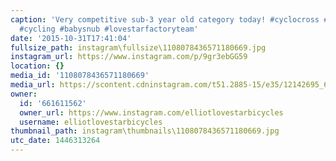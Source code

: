 ```yaml
---
caption: 'Very competitive sub-3 year old category today! #cyclocross #futurecyclist
  #cycling #babysnub #lovestarfactoryteam'
date: '2015-10-31T17:41:04'
fullsize_path: instagram\fullsize\1108078436571180669.jpg
instagram_url: https://www.instagram.com/p/9gr3ebGG59
location: {}
media_id: '1108078436571180669'
media_url: https://scontent.cdninstagram.com/t51.2885-15/e35/12142695_621043274664961_662192054_n.jpg?ig_cache_key=MTEwODA3ODQzNjU3MTE4MDY2OQ%3D%3D.2
owner:
  id: '661611562'
  owner_url: https://www.instagram.com/elliotlovestarbicycles
  username: elliotlovestarbicycles
thumbnail_path: instagram\thumbnails\1108078436571180669.jpg
utc_date: 1446313264
---
```


